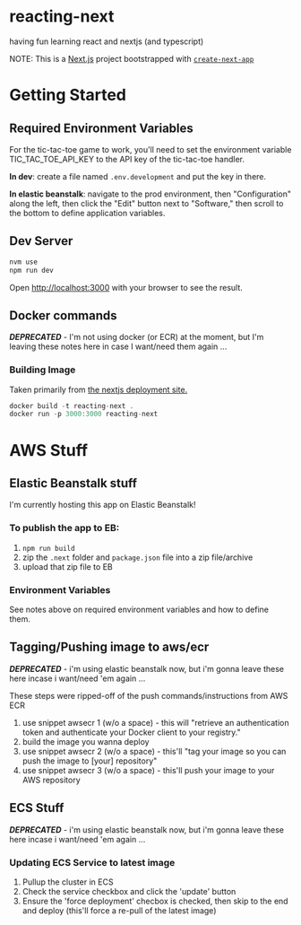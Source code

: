 # reacting-next
having fun learning react and nextjs (and typescript)

NOTE: This is a [Next.js](https://nextjs.org/) project bootstrapped with [`create-next-app`](https://github.com/vercel/next.js/tree/canary/packages/create-next-app)

# Getting Started

## Required Environment Variables

For the tic-tac-toe game to work, you'll need to set the environment variable TIC_TAC_TOE_API_KEY to the API key of the tic-tac-toe handler.

**In dev**: create a file named `.env.development` and put the key in there.  

**In elastic beanstalk**: navigate to the prod environment, then "Configuration" along the left, then click the "Edit" button next to "Software," then scroll to the bottom to define application variables.

## Dev Server

```zsh
nvm use
npm run dev
```

Open [http://localhost:3000](http://localhost:3000) with your browser to see the result.

## Docker commands

***DEPRECATED*** - I'm not using docker (or ECR) at the moment, but I'm leaving these notes here in case I want/need them again ...

### Building Image

Taken primarily from [the nextjs deployment site.](https://nextjs.org/docs/deployment)

```javascript
docker build -t reacting-next .
docker run -p 3000:3000 reacting-next
```

# AWS Stuff
## Elastic Beanstalk stuff

I'm currently hosting this app on Elastic Beanstalk!

### To publish the app to EB:

1. `npm run build`
2. zip the `.next` folder and `package.json` file into a zip file/archive
3. upload that zip file to EB

### Environment Variables

See notes above on required environment variables and how to define them.

## Tagging/Pushing image to aws/ecr

***DEPRECATED*** - i'm using elastic beanstalk now, but i'm gonna leave these here incase i want/need 'em again ...

These steps were ripped-off of the push commands/instructions from AWS ECR

1. use snippet awsecr 1 (w/o a space) - this will "retrieve an authentication token and authenticate your Docker client to your registry."
2. build the image you wanna deploy
3. use snippet awsecr 2 (w/o a space) - this'll "tag your image so you can push the image to [your] repository"
4. use snippet awsecr 3 (w/o a space) - this'll push your image to your AWS repository

## ECS Stuff

***DEPRECATED*** - i'm using elastic beanstalk now, but i'm gonna leave these here incase i want/need 'em again ...
### Updating ECS Service to latest image


1. Pullup the cluster in ECS
2. Check the service checkbox and click the 'update' button
3. Ensure the 'force deployment' checbox is checked, then skip to the end and deploy (this'll force a re-pull of the latest image)
